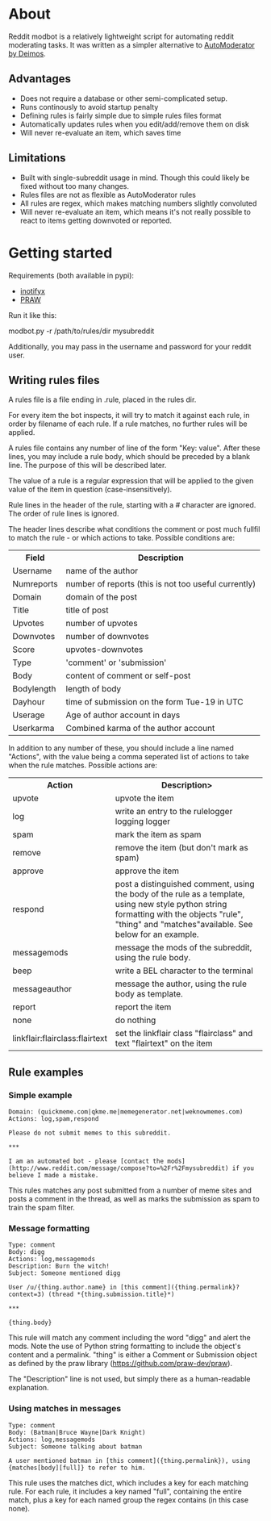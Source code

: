 # About

Reddit modbot is a relatively lightweight script for automating reddit moderating tasks. It was written as a simpler alternative to [AutoModerator by Deimos](https://github.com/Deimos/AutoModerator).

## Advantages

 * Does not require a database or other semi-complicated setup.
 * Runs continously to avoid startup penalty
 * Defining rules is fairly simple due to simple rules files format
 * Automatically updates rules when you edit/add/remove them on disk
 * Will never re-evaluate an item, which saves time

## Limitations

 * Built with single-subreddit usage in mind. Though this could likely be fixed without too many changes.
 * Rules files are not as flexible as AutoModerator rules
 * All rules are regex, which makes matching numbers slightly convoluted
 * Will never re-evaluate an item, which means it's not really possible to react to items getting downvoted or reported.

# Getting started

Requirements (both available in pypi):
 * [inotifyx](http://www.alittletooquiet.net/software/inotifyx/)
 * [PRAW](https://github.com/praw-dev/praw)

Run it like this:

modbot.py -r /path/to/rules/dir mysubreddit

Additionally, you may pass in the username and password for your reddit user.

## Writing rules files

A rules file is a file ending in .rule, placed in the rules dir.

For every item the bot inspects, it will try to match it against each rule, in order by filename of each rule. If a rule matches, no further rules will be applied.

A rules file contains any number of line of the form "Key: value". After these lines, you may include a rule body, which should be preceded by a blank line. The purpose of this will be described later.

The value of a rule is a regular expression that will be applied to the given value of the item in question (case-insensitively).

Rule lines in the header of the rule, starting with a # character are ignored. The order of rule lines is ignored.

The header lines describe what conditions the comment or post much fullfil to match the rule - or which actions to take. Possible conditions are:

<table>
    <tr>
        <th>Field</th>
        <th>Description</th>
    </tr>
    <tr><td>Username</td><td>name of the author</td></tr>
    <tr><td>Numreports</td><td>number of reports (this is not too useful currently)</td></tr>
    <tr><td>Domain</td><td>domain of the post</td></tr>
    <tr><td>Title</td><td>title of post</td></tr>
    <tr><td>Upvotes</td><td>number of upvotes</td></tr>
    <tr><td>Downvotes</td><td>number of downvotes</td></tr>
    <tr><td>Score</td><td>upvotes-downvotes</td></tr>
    <tr><td>Type</td><td>'comment' or 'submission'</td></tr>
    <tr><td>Body</td><td>content of comment or self-post</td></tr>
    <tr><td>Bodylength</td><td>length of body</td></tr>
    <tr><td>Dayhour</td><td>time of submission on the form Tue-19 in UTC</td></tr>
    <tr><td>Userage</td><td>Age of author account in days</td></tr>
    <tr><td>Userkarma</td><td>Combined karma of the author account</td></tr>
</table>

In addition to any number of these, you should include a line named "Actions",
with the value being a comma seperated list of actions to take when the rule
matches. Possible actions are:

<table>
<tr>
<th>Action</th>
<th>Description>
</tr>
<tr><td>upvote</td><td>upvote the item</td></tr>
<tr><td>log</td><td>write an entry to the rulelogger logging logger</td></tr>
<tr><td>spam</td><td>mark the item as spam</td></tr>
<tr><td>remove</td><td>remove the item (but don't mark as spam)</td></tr>
<tr><td>approve</td><td>approve the item</td></tr>
<tr><td>respond</td><td>post a distinguished comment, using the body of the rule as a template, using new style python string formatting with the objects "rule", "thing" and "matches"available. See below for an example.</td></tr>
<tr><td>messagemods</td><td>message the mods of the subreddit, using the rule body.</td></tr>
<tr><td>beep</td><td>write a BEL character to the terminal</td></tr>
<tr><td>messageauthor</td><td>message the author, using the rule body as template.</td></tr>
<tr><td>report</td><td>report the item</td></tr>
<tr><td>none</td><td>do nothing</td></tr>
<tr><td>linkflair:flairclass:flairtext</td><td>set the linkflair class "flairclass" and text "flairtext" on the item</td></tr>
</table>

## Rule examples

### Simple example

```
Domain: (quickmeme.com|qkme.me|memegenerator.net|weknowmemes.com)
Actions: log,spam,respond

Please do not submit memes to this subreddit.

***

I am an automated bot - please [contact the mods](http://www.reddit.com/message/compose?to=%2Fr%2Fmysubreddit) if you believe I made a mistake.
```

This rules matches any post submitted from a number of meme sites and posts a comment in the thread, as well as marks the submission as spam to train the spam filter.

### Message formatting

```
Type: comment
Body: digg
Actions: log,messagemods
Description: Burn the witch!
Subject: Someone mentioned digg

User /u/{thing.author.name} in [this comment]({thing.permalink}?context=3) (thread *{thing.submission.title}*)

***

{thing.body}
```

This rule will match any comment including the word "digg" and alert the mods. Note the use of Python string formatting to include the object's content and a permalink. "thing" is either a Comment or Submission object as defined by the praw library (<https://github.com/praw-dev/praw>).

The "Description" line is not used, but simply there as a human-readable explanation.

### Using matches in messages

```
Type: comment
Body: (Batman|Bruce Wayne|Dark Knight)
Actions: log,messagemods
Subject: Someone talking about batman

A user mentioned batman in [this comment]({thing.permalink}), using {matches[body][full]} to refer to him.
```

This rule uses the matches dict, which includes a key for each matching rule. For each rule, it includes a key named "full", containing the entire match, plus a key for each named group the regex contains (in this case none).
